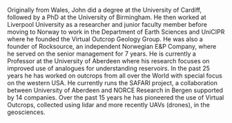 Originally from Wales, John did a degree at the University of Cardiff, followed by a PhD at the University of Birmingham. He then worked at Liverpool University as a researcher and junior faculty member before moving to Norway to work in the Department of Earth Sciences and UniCIPR where he founded the Virtual Outcrop Geology Group. He was also a founder of Rocksource, an independent Norwegian E&P Company, where he served on the senior management for 7 years. 
He is currently a Professor at the University of Aberdeen where his research focuses on improved use of analogues for understanding reservoirs. In the past 25 years he has worked on outcrops from all over the World with special focus on the western USA. He currently runs the SAFARI project, a collaboration between University of Aberdeen and NORCE Research in Bergen supported by 14 companies. Over the past 15 years he has pioneered the use of Virtual Outcrops, collected using lidar and more recently UAVs (drones), in the geosciences.
